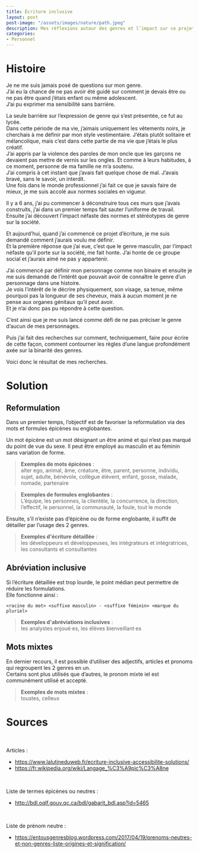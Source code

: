 ```yaml
---
title: Écriture inclusive  
layout: post  
post-image: "/assets/images/nature/path.jpeg"  
description: Mes réflexions autour des genres et l’impact sur ce projet.
categories:   
- Personnel  
---
```


# Histoire

Je ne me suis jamais posé de questions sur mon genre.  
J’ai eu la chance de ne pas avoir été guidé sur comment je devais être ou ne pas être quand j’étais enfant ou même adolescent.  
J’ai pu exprimer ma sensibilité sans barrière.  
  
La seule barrière sur l’expression de genre qui s’est présentée, ce fut au lycée.   
Dans cette période de ma vie, j’aimais uniquement les vêtements noirs, je cherchais à me définir par mon style vestimentaire. J’étais plutôt solitaire et mélancolique, mais c’est dans cette partie de ma vie que j’étais le plus créatif.  
J’ai appris par la violence des paroles de mon oncle que les garçons ne devaient pas mettre de vernis sur les ongles. Et comme à leurs habitudes, à ce moment, personne de ma famille ne m’a soutenu.  
J’ai compris à cet instant que j’avais fait quelque chose de mal. J’avais bravé, sans le savoir, un interdit.  
Une fois dans le monde professionnel j’ai fait ce que je savais faire de mieux, je me suis accolé aux normes sociales en vigueur.  
  
Il y a 6 ans, j’ai pu commencer à déconstruire tous ces murs que j’avais construits, j’ai dans un premier temps fait sauter l’uniforme de travail.   
Ensuite j’ai découvert l’impact néfaste des normes et stéréotypes de genre sur la société.  

Et aujourd’hui, quand j’ai commencé ce projet d’écriture, je me suis demandé comment j’aurais voulu me définir.  
Et la première réponse que j’ai eue, c’est que le genre masculin, par l’impact néfaste qu’il porte sur la société, me fait honte. J’ai honte de ce groupe social et j’aurais aimé ne pas y appartenir.   

J’ai commencé par définir mon personnage comme non binaire et ensuite je me suis demandé de l’intérêt que pouvait avoir de connaître le genre d’un personnage dans une histoire.  
Je vois l’intérêt de le décrire physiquement, son visage, sa tenue, même pourquoi pas la longueur de ses cheveux, mais à aucun moment je ne pense aux organes génitaux qu’il peut avoir.   
Et je n’ai donc pas pu répondre à cette question.   

C’est ainsi que je me suis lancé comme défi de ne pas préciser le genre d’aucun de mes personnages.   

Puis j’ai fait des recherches sur comment, techniquement, faire pour écrire de cette façon, comment contourner les règles d’une langue profondément axée sur la binarité des genres.  

Voici donc le résultat de mes recherches.   


# Solution

## Reformulation

Dans un premier temps, l’objectif est de favoriser la reformulation via des mots et formules épicènes ou englobantes.   
  
Un mot épicène est un mot désignant un être animé et qui n’est pas marqué du point de vue du sexe. Il peut être employé au masculin et au féminin sans variation de forme.  

> **Exemples de mots épicènes** :  
> alter ego, animal, âme, créature, être, parent, personne, individu, sujet, adulte, bénévole, collègue élèvent, enfant, gosse, malade, nomade, partenaire  

> **Exemples de formules englobantes** :  
> L’équipe, les personnes, la clientèle, la concurrence, la direction, l’effectif, le personnel, la communauté, la foule, tout le monde  

Ensuite, s’il n’existe pas d’épicène ou de forme englobante, il suffit de détailler par l’usage des 2 genres.  

> **Exemples d'écriture détaillée** :   
> les développeurs et développeuses, les intégrateurs et intégratrices, les consultants et consultantes  

## Abréviation inclusive 

Si l’écriture détaillée est trop lourde, le point médian peut permettre de réduire les formulations.   
Elle fonctionne ainsi :   

`<racine du mot> <suffixe masculin> · <suffixe féminin> <marque du pluriel>`  
  
> **Exemples d'abréviations inclusives** :    
> les analystes enjoué·es, les élèves bienveillant·es

## Mots mixtes

En dernier recours, il est possible d’utiliser des adjectifs, articles et pronoms qui regroupent les 2 genres en un.   
Certains sont plus utilisés que d’autres, le pronom mixte iel est communément utilisé et accepté.  

> **Exemples de mots mixtes** :  
> toustes, celleux  

# Sources

&nbsp;

Articles :  
- <https://www.lalutineduweb.fr/ecriture-inclusive-accessibilite-solutions/>  
- <https://fr.wikipedia.org/wiki/Langage_%C3%A9pic%C3%A8ne>  

&nbsp;
  
Liste de termes épicènes ou neutres :  
- <http://bdl.oqlf.gouv.qc.ca/bdl/gabarit_bdl.asp?id=5465>  
  
&nbsp;
  
Liste de prénom neutre :   
- <https://entousgenresblog.wordpress.com/2017/04/19/prenoms-neutres-et-non-genres-liste-origines-et-signification/>  




